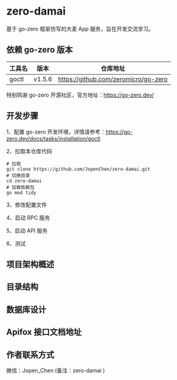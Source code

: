 # zero-damai
基于 go-zero 框架仿写的大麦 App 服务，旨在开发交流学习。

## 依赖 go-zero 版本

| 工具名   | 版本     | 仓库地址                                  |
|-------|--------|---------------------------------------|
| goctl | v1.5.6 | https://github.com/zeromicro/go-zero  |
特别鸣谢 go-zero 开源社区，官方地址：https://go-zero.dev/

## 开发步骤
1、配置 go-zero 开发环境，详情请参考：https://go-zero.dev/docs/tasks/installation/goctl

2、拉取本仓库代码
```shell
# 拉取
git clone https://github.com/JopenChen/zero-damai.git
# 切换目录
cd zero-damai
# 加载依赖包
go mod tidy
```

3、修改配置文件

4、启动 RPC 服务

5、启动 API 服务

6、测试

## 项目架构概述

## 目录结构

## 数据库设计

## Apifox 接口文档地址

## 作者联系方式
微信：Jopen_Chen (备注：zero-damai )






